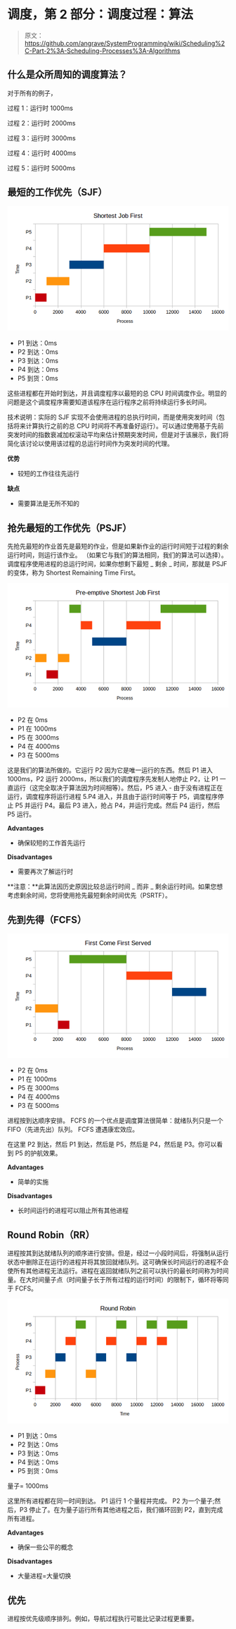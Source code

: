 # 调度，第 2 部分：调度过程：算法

> 原文：<https://github.com/angrave/SystemProgramming/wiki/Scheduling%2C-Part-2%3A-Scheduling-Processes%3A-Algorithms>

## 什么是众所周知的调度算法？

对于所有的例子，

过程 1：运行时 1000ms

过程 2：运行时 2000ms

过程 3：运行时 3000ms

过程 4：运行时 4000ms

过程 5：运行时 5000ms

## 最短的工作优先（SJF）

![](img/aacd324af23dbabdf0c8511652cfadb2.jpg)

*   P1 到达：0ms
*   P2 到达：0ms
*   P3 到达：0ms
*   P4 到达：0ms
*   P5 到货：0ms

这些进程都在开始时到达，并且调度程序以最短的总 CPU 时间调度作业。明显的问题是这个调度程序需要知道该程序在运行程序之前将持续运行多长时间。

技术说明：实际的 SJF 实现不会使用进程的总执行时间，而是使用突发时间（包括将来计算执行之前的总 CPU 时间将不再准备好运行）。可以通过使用基于先前突发时间的指数衰减加权滚动平均来估计预期突发时间，但是对于该展示，我们将简化该讨论以使用该过程的总运行时间作为突发时间的代理。

**优势**

*   较短的工作往往先运行

**缺点**

*   需要算法是无所不知的

## 抢先最短的工作优先（PSJF）

先抢先最短的作业首先是最短的作业，但是如果新作业的运行时间短于过程的剩余运行时间，则运行该作业。 （如果它与我们的算法相同，我们的算法可以选择）。调度程序使用进程的总运行时间，如果你想剩下最短 _ 剩余 _ 时间，那就是 PSJF 的变体，称为 Shortest Remaining Time First。

![](img/a939273ec986aaa3938cdbe2867a08e2.jpg)

*   P2 在 0ms
*   P1 在 1000ms
*   P5 在 3000ms
*   P4 在 4000ms
*   P3 在 5000ms

这是我们的算法所做的。它运行 P2 因为它是唯一运行的东西。然后 P1 进入 1000ms，P2 运行 2000ms，所以我们的调度程序先发制人地停止 P2，让 P1 一直运行（这完全取决于算法因为时间相等）。然后，P5 进入 - 由于没有进程正在运行，调度程序将运行进程 5.P4 进入，并且由于运行时间等于 P5，调度程序停止 P5 并运行 P4。最后 P3 进入，抢占 P4，并运行完成。然后 P4 运行，然后 P5 运行。

**Advantages**

*   确保较短的工作首先运行

**Disadvantages**

*   需要再次了解运行时

**注意：**此算法因历史原因比较总运行时间 _ 而非 _ 剩余运行时间。如果您想考虑剩余时间，您将使用抢先最短剩余时间优先（PSRTF）。

## 先到先得（FCFS）

![](img/3332236e74b2fb5bdc6e33bec4ce909e.jpg)

*   P2 在 0ms
*   P1 在 1000ms
*   P5 在 3000ms
*   P4 在 4000ms
*   P3 在 5000ms

进程按到达顺序安排。 FCFS 的一个优点是调度算法很简单：就绪队列只是一个 FIFO（先进先出）队列。 FCFS 遭遇康宏效应。

在这里 P2 到达，然后 P1 到达，然后是 P5，然后是 P4，然后是 P3。你可以看到 P5 的护航效果。

**Advantages**

*   简单的实施

**Disadvantages**

*   长时间运行的进程可以阻止所有其他进程

## Round Robin（RR）

进程按其到达就绪队列的顺序进行安排。但是，经过一小段时间后，将强制从运行状态中删除正在运行的进程并将其放回就绪队列。这可确保长时间运行的进程不会使所有其他进程无法运行。进程在返回就绪队列之前可以执行的最长时间称为时间量。在大时间量子点（时间量子长于所有过程的运行时间）的限制下，循环将等同于 FCFS。

![](img/332fa7df9feb67953e1554176b74fd84.jpg)

*   P1 到达：0ms
*   P2 到达：0ms
*   P3 到达：0ms
*   P4 到达：0ms
*   P5 到货：0ms

量子= 1000ms

这里所有进程都在同一时间到达。 P1 运行 1 个量程并完成。 P2 为一个量子;然后，P3 停止了。在为量子运行所有其他进程之后，我们循环回到 P2，直到完成所有进程。

**Advantages**

*   确保一些公平的概念

**Disadvantages**

*   大量进程=大量切换

## 优先

进程按优先级顺序排列。例如，导航过程执行可能比记录过程更重要。